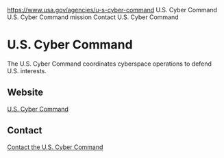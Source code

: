 

https://www.usa.gov/agencies/u-s-cyber-command
U.S. Cyber Command
U.S. Cyber Command mission
Contact U.S. Cyber Command

U.S. Cyber Command
==================

The U.S. Cyber Command coordinates cyberspace operations to defend U.S. interests.

Website
-------

[U.S. Cyber Command](https://www.cybercom.mil/)

Contact
-------

[Contact the U.S. Cyber Command](https://www.cybercom.mil/Contact-Us/)
